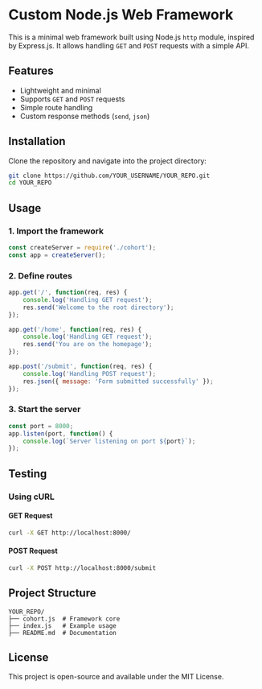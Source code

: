 # Custom Node.js Web Framework

This is a minimal web framework built using Node.js `http` module, inspired by Express.js. It allows handling `GET` and `POST` requests with a simple API.

## Features
- Lightweight and minimal
- Supports `GET` and `POST` requests
- Simple route handling
- Custom response methods (`send`, `json`)

## Installation
Clone the repository and navigate into the project directory:
```sh
git clone https://github.com/YOUR_USERNAME/YOUR_REPO.git
cd YOUR_REPO
```

## Usage

### 1. Import the framework
```js
const createServer = require('./cohort');
const app = createServer();
```

### 2. Define routes
```js
app.get('/', function(req, res) {
    console.log('Handling GET request');
    res.send('Welcome to the root directory');
});

app.get('/home', function(req, res) {
    console.log('Handling GET request');
    res.send('You are on the homepage');
});

app.post('/submit', function(req, res) {
    console.log('Handling POST request');
    res.json({ message: 'Form submitted successfully' });
});
```

### 3. Start the server
```js
const port = 8000;
app.listen(port, function() {
    console.log(`Server listening on port ${port}`);
});
```

## Testing
### Using cURL
#### GET Request
```sh
curl -X GET http://localhost:8000/
```
#### POST Request
```sh
curl -X POST http://localhost:8000/submit
```

## Project Structure
```
YOUR_REPO/
├── cohort.js  # Framework core
├── index.js   # Example usage
├── README.md  # Documentation
```

## License
This project is open-source and available under the MIT License.

